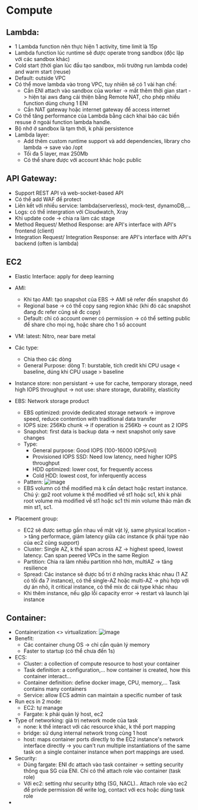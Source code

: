 # Compute

## Lambda:
 - 1 Lambda function nên thực hiện 1 activity, time limit là 15p
 - Lambda function lúc runtime sẽ được operate trong sandbox (độc lập với các sandbox khác)
 - Cold start (thời gian lúc đầu tạo sandbox, môi trường run lambda code) and warm start (reuse)
 - Default: outside VPC
 - Có thể move lambda vào trong VPC, tuy nhiên sẽ có 1 vài hạn chế:
    + Cần ENI attach vào sandbox của worker -> mất thêm thời gian start -> hiện tại aws đang cải thiện bằng Remote NAT, cho phép nhiều function dùng chung 1 ENI
    + Cần NAT gateway hoặc internet gateway để access internet
 - Có thể tăng performance của Lambda bằng cách khai báo các biến resuse ở ngoài function lambda handle.
 - Bộ nhớ ở sandbox là tạm thời, k phải persistence
 - Lambda layer:
     + Add thêm custom runtime support và add dependencies, library cho lambda -> save vào /opt
     + Tối đa 5 layer, max 250Mb
     + Có thể share được với account khác hoặc public

## API Gateway:
 - Support REST API và web-socket-based API
 - Có thể add WAF để protect
 - Liên kết với nhiều service: lambda(serverless), mock-test, dynamoDB,...
 - Logs: có thể intergration với Cloudwatch, Xray
 - Khi update code -> chia ra làm các stage
 - Method Request/ Method Response: are API's interface with API's frontend (client)
 - Integration Request/ Integration Response: are API's interface with API's backend (often is lambda)


## EC2
 - Elastic Interface: apply for deep learning
 - AMI:
   - Khi tạo AMI: tạo snapshot của EBS -> AMI sẽ refer đến snapshot đó
   - Regional base -> có thể copy sang region khác (khi đó các snapshot đang đc refer cũng sẽ đc copy)
   - Default: chỉ có account owner có permission -> có thể setting public để share cho mọi ng, hoặc share cho 1 số account
 - VM: latest: Nitro, near bare metal
 - Các type:
   - Chia theo các dòng
   - General Purpose: dòng T: burstable, tích credit khi CPU usage < baseline, dúng khi CPU usage > baseline
 - Instance store: non persistant -> use for cache, temporary storage, need high IOPS throughput
    -> not use: share storage, durability, elasticity
 - EBS: Network storage product
   - EBS optimized: provide dedicated storage network -> improve speed, reduce contention with traditional data transfer
   - IOPS size: 256Kb chunk -> if operation is 256Kb -> count as 2 IOPS
   - Snapshot: first data is backup data -> next snapshot only save changes
   - Type:
     - General purpose: Good IOPS (100-16000 IOPS/vol)
     - Provisioned IOPS SSD: Need low latency, need higher IOPS throughput 
     - HDD optimized: lower cost, for frequently access
     - Cold HDD: lowest cost, for inferquently access
   - Pattern:  ![image](https://user-images.githubusercontent.com/40649408/67630661-8338cd00-f8ce-11e9-932b-743fae562f1a.png)
   - EBS volumn có thể modified mà k cần detact hoặc restart instance. Chú ý: gp2 root volume k thể modified về st1 hoặc sc1, khi k phải root volume mà modified về st1 hoặc sc1 thì min volume thảo mãn đk min st1, sc1.
   
 - Placement group:
   - EC2 sẽ được settup gần nhau về mặt vật lý, same physical location -> tăng performace, giảm latency giữa các instance (k phải type nào của ec2 cũng support)
   - Cluster: Single AZ, k thể span across AZ -> highest speed, lowest latency. Can span peered VPCs in the same Region
   - Partition: Chia ra làm nhiều partition nhỏ hơn, multiAZ -> tăng resilience
   - Spread: Các instance sẽ được bố trí ở những racks khác nhau (1 AZ có tối đa 7 instance), có thể single-AZ hoặc multi-AZ -> phù hợp với dự án nhỏ, ít critical instance, có thể mix đc cái type khác nhau
   - Khi thêm instance, nếu gặp lỗi capacity error -> restart và launch lại instance

## Container:
  - Containerization <> virtualization: ![image](https://user-images.githubusercontent.com/40649408/67635916-e185a000-f90e-11e9-9e0c-6aa4a9c1b3a2.png)
  - Benefit: 
    - Các container chung OS -> chỉ cần quản lý memory
    - Faster to startup (có thể chưa đến 1s)
  - ECS:
    - Cluster: a collection of compute resource to host your container
    - Task definition: a configuration,... how container is created, how this container interact...
    - Container definition: define docker image, CPU, memory,... Task contains many containers
    - Service: allow ECS admin can maintain a specific number of task
  - Run ecs in 2 mode: 
    - EC2: tự manage
    - Fargate: k phải quản lý host, ec2
  - Type of networking: giá trị network mode của task
    - none: k thể interact với các resource khác, k thể port mapping
    - bridge: sử dụng internal network trong cùng 1 host
    - host: maps container ports directly to the EC2 instance's network interface directly -> you can't run multiple instantiations of the same task on a single container instance when port mappings are used.
  - Security:
    - Dùng fargate: ENI đc attach vào task container -> setting security thông qua SG của ENI. Chỉ có thể attach role vào container (task role)
    - Với ec2: setting như security bthg (SG, NACL).. Attach role vào ec2 để privde permission để write log, contact với ecs hoặc dùng task role
  -  

